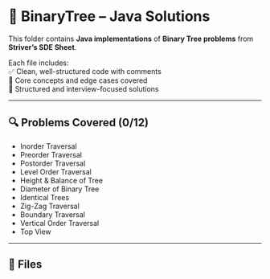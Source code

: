 # 📁 BinaryTree – Java Solutions

This folder contains **Java implementations** of **Binary Tree problems** from **Striver’s SDE Sheet**.

Each file includes:  
✅ Clean, well-structured code with comments  
🧠 Core concepts and edge cases covered  
📌 Structured and interview-focused solutions  

---

## 🔍 Problems Covered (0/12)  
- Inorder Traversal  
- Preorder Traversal  
- Postorder Traversal  
- Level Order Traversal  
- Height & Balance of Tree  
- Diameter of Binary Tree  
- Identical Trees  
- Zig-Zag Traversal  
- Boundary Traversal  
- Vertical Order Traversal  
- Top View  

---

## 📂 Files  

